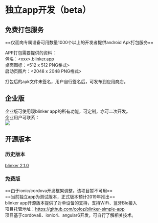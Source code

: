 # 独立app开发（beta）

## 免费打包服务
==仅面向专属设备可用数量1000个以上的开发者提供android Apk打包服务==   

APP打包需要提供的资料：  
包名：\<xxx\>.blinker.app  
桌面图标：<512 x 512  PNG格式>  
启动页图片：<2048 x 2048  PNG格式>  

打包后的apk文件未签名，用户自行签名后，可发布到应用商店。 


## 企业版  
企业版可使用现blinker app的所有功能，可定制，亦可二次开发。  
企业用户可联系：  
![](assets/099/dongbo.png)  


## 开源版本  

### 历史版本
[blinker 2.1.0](https://github.com/coloz/blinker-app)  

### 免费版  
==由于ionic/cordova开发框架调整，该项目暂不可用==  
==当前独立app为测试版本，正式版本预计2019年推出==  
blinker app开源版本提供了对单设备的支持，支持WiFi、蓝牙Ble接入  
项目托管地址：https://github.com/coloz/blinker-simple-app  
项目基于cordova8、ionic4、angular6开发，可自行了解相关技术。  
